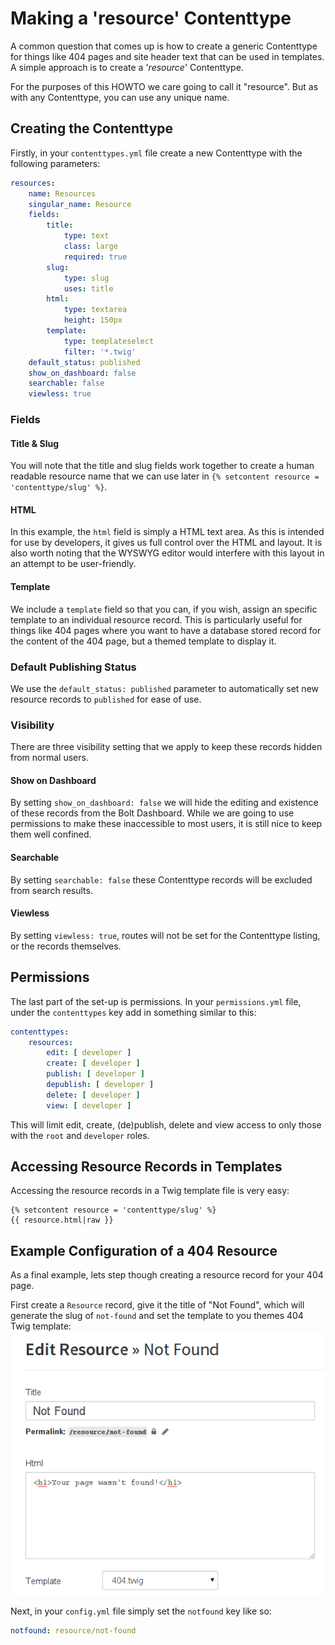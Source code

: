 # Making a 'resource' Contenttype

A common question that comes up is how to create a generic Contenttype for things like 404 pages and site header text that can be used in templates. A simple approach is to create a '*resource*' Contenttype.

For the purposes of this HOWTO we care going to call it "resource". But as with any Contenttype, you can use any unique name. 

## Creating the Contenttype

Firstly, in your `contenttypes.yml` file create a new Contenttype with the following parameters:

```yaml
resources:
    name: Resources
    singular_name: Resource
    fields:
        title:
            type: text
            class: large
            required: true
        slug:
            type: slug
            uses: title
        html:
            type: textarea
            height: 150px
        template:
            type: templateselect
            filter: '*.twig'
    default_status: published
    show_on_dashboard: false
    searchable: false
    viewless: true
```

### Fields

#### Title & Slug

You will note that the title and slug fields work together to create a human readable resource name that we can use later in `{% setcontent resource = 'contenttype/slug' %}`.

#### HTML

In this example, the `html` field is simply a HTML text area. As this is intended for use by developers, it gives us full control over the HTML and layout. It is also worth noting that the WYSWYG editor would interfere with this layout in an attempt to be user-friendly.

#### Template

We include a `template` field so that you can, if you wish, assign an specific template to an individual resource record. This is particularly useful for things like 404 pages where you want to have a database stored record for the content of the 404 page, but a themed template to display it.

### Default Publishing Status

We use the `default_status: published` parameter to automatically set new resource records to `published` for ease of use.

### Visibility

There are three visibility setting that we apply to keep these records hidden from normal users.

#### Show on Dashboard

By setting `show_on_dashboard: false` we will hide the editing and existence of these records from the Bolt Dashboard. While we are going to use permissions to make these inaccessible to most users, it is still nice to keep them well confined.

#### Searchable

By setting `searchable: false` these Contenttype records will be excluded from search results. 

#### Viewless

By setting `viewless: true`, routes will not be set for the Contenttype listing, or the records themselves.

## Permissions

The last part of the set-up is permissions. In your `permissions.yml` file, under the `contenttypes` key add in something similar to this: 

```yaml
contenttypes:
    resources:
        edit: [ developer ]
        create: [ developer ]
        publish: [ developer ]
        depublish: [ developer ]
        delete: [ developer ]
        view: [ developer ]
```

This will limit edit, create, (de)publish, delete and view access to only those with the `root` and `developer` roles.

## Accessing Resource Records in Templates

Accessing the resource records in a Twig template file is very easy: 

```twig
{% setcontent resource = 'contenttype/slug' %}
{{ resource.html|raw }}
```

## Example Configuration of a 404 Resource 

As a final example, lets step though creating a resource record for your 404 page.

First create a `Resource` record, give it the title of "Not Found", which will generate the slug of `not-found` and set the template to you themes 404 Twig template: 
<a href="/files/howto-resource-contenttype-404.png"><img src="/files/howto-resource-contenttype-404.png"></a>

Next, in your `config.yml` file simply set the `notfound` key like so:

```yaml
notfound: resource/not-found
```
